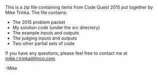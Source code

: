 This is a zip file containing items from Code Quest 2015
put together by Mike Trinka.  The file contains:

- The 2015 problem packet
- My solution code (under the src directory)
- The example inputs and outputs
- The judging inputs and outputs
- Two other partial sets of code

If you have any questions, please feel free to contact me at mike.r.trinka@lmco.com.

-Mike
